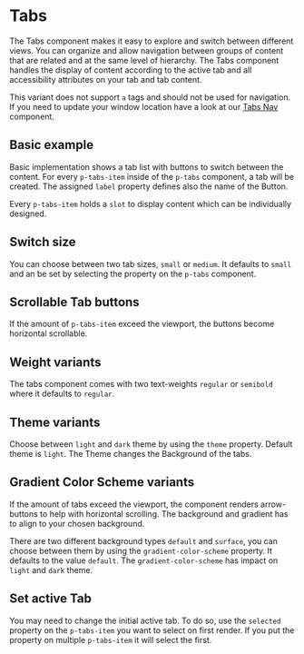 # Tabs

The Tabs component makes it easy to explore and switch between different views. You can organize and allow navigation
between groups of content that are related and at the same level of hierarchy. The Tabs component handles the display of content
according to the active tab and all accessibility attributes on your tab and tab content.

This variant does not support `a` tags and should not be used for navigation. 
If you need to update your window location have a look at our [Tabs Nav](#/components/tabs-nav#code) component.

## Basic example

Basic implementation shows a tab list with buttons to switch between the content. For every `p-tabs-item` inside of the `p-tabs` component, a tab
will be created. The assigned `label` property defines also the name of the Button.

Every `p-tabs-item` holds a `slot` to display content which can be individually designed. 

<Playground>
  <template>
     <p-tabs>
       <p-tabs-item label="Item One">Tab Content One</p-tabs-item>
       <p-tabs-item label="Item Two">Tab Content Two</p-tabs-item>
       <p-tabs-item label="Item Three">Tab Content Three</p-tabs-item>
     </p-tabs>
  </template>
</Playground>

## Switch size

You can choose between two tab sizes, `small` or `medium`. It defaults to `small` and an be set by selecting the property on the `p-tabs` component.

<Playground>
  <template #configurator>
    <select v-model="size">
      <option disabled>Select size</option>
      <option selected value="small">Small</option>
      <option value="medium">Medium</option>
    </select>
  </template>
  <template>
     <p-tabs :size="size">
       <p-tabs-item label="Item One">Tab Content One</p-tabs-item>
       <p-tabs-item label="Item Two">Tab Content Two</p-tabs-item>
       <p-tabs-item label="Item Three">Tab Content Three</p-tabs-item>
     </p-tabs>
  </template>
</Playground>

## Scrollable Tab buttons

If the amount of `p-tabs-item` exceed the viewport, the buttons become horizontal scrollable.

<Playground>
  <template>
     <p-tabs>
       <p-tabs-item label="Item One">Tab Content One</p-tabs-item>
       <p-tabs-item label="Item Two">Tab Content Two</p-tabs-item>
       <p-tabs-item label="Item Three">Tab Content Three</p-tabs-item>
       <p-tabs-item label="Item Four">Tab Content Four</p-tabs-item>
       <p-tabs-item label="Item Five">Tab Content Five</p-tabs-item>
       <p-tabs-item label="Long Label Six">Tab Content Long Label Six</p-tabs-item>
       <p-tabs-item label="Item Seven">Tab Content Seven</p-tabs-item>
       <p-tabs-item label="Item Eight">Tab Content Eight</p-tabs-item>
       <p-tabs-item label="Item Nine">Tab Content Nine</p-tabs-item>
     </p-tabs>
  </template>
</Playground>

## Weight variants

The tabs component comes with two text-weights `regular` or `semibold` where it defaults to `regular`.

<Playground>
  <template #configurator>
    <select v-model="weight">
      <option disabled>Select weight</option>
      <option selected value="regular">Regular</option>
      <option value="semibold">SemiBold</option>
    </select>
  </template>
  <template>
     <p-tabs :weight="weight">
       <p-tabs-item label="Item One">Tab Content One</p-tabs-item>
       <p-tabs-item label="Item Two">Tab Content Two</p-tabs-item>
       <p-tabs-item label="Item Three">Tab Content Three</p-tabs-item>
     </p-tabs>
  </template>
</Playground>

## Theme variants

Choose between `light` and `dark` theme by using the `theme` property. Default theme is `light`.
The Theme changes the Background of the tabs.

<Playground :themeable="true">
  <template v-slot="{theme}">
     <p-tabs :theme="theme">
       <p-tabs-item label="Item One" v-bind:style="[theme === 'dark' ? {color: 'white'} : {color: 'black'}]">Tab Content One</p-tabs-item>
       <p-tabs-item label="Item Two" v-bind:style="[theme === 'dark' ? {color: 'white'} : {color: 'black'}]">Tab Content Two</p-tabs-item>
       <p-tabs-item label="Item Three" v-bind:style="[theme === 'dark' ? {color: 'white'} : {color: 'black'}]">Tab Content Three</p-tabs-item>
     </p-tabs>
  </template>
</Playground>

## Gradient Color Scheme variants

If the amount of tabs exceed the viewport, the component renders arrow-buttons to help with horizontal scrolling.
The background and gradient has to align to your chosen background.

There are two different background types `default` and `surface`, you can choose between them by using the `gradient-color-scheme` property. It defaults to the value `default`.
The `gradient-color-scheme` has impact on `light` and `dark` theme.

<Playground :themeable="true">
<template #configurator>
    <select v-model="gradientColorScheme">
      <option disabled>Select gradient-color-scheme</option>
      <option selected value="default">Default</option>
      <option value="surface">Surface</option>
    </select>
  </template>
  <template v-slot="{theme}">
     <p-tabs :theme="theme" :gradient-color-scheme="gradientColorScheme">
       <p-tabs-item label="Item One" v-bind:style="[theme === 'dark' ? {color: 'white'} : {color: 'black'}]">Tab Content One</p-tabs-item>
       <p-tabs-item label="Item Two" v-bind:style="[theme === 'dark' ? {color: 'white'} : {color: 'black'}]">Tab Content Two</p-tabs-item>
       <p-tabs-item label="Item Three" v-bind:style="[theme === 'dark' ? {color: 'white'} : {color: 'black'}]">Tab Content Three</p-tabs-item>
       <p-tabs-item label="Item Four" v-bind:style="[theme === 'dark' ? {color: 'white'} : {color: 'black'}]">Tab Content Four</p-tabs-item>
       <p-tabs-item label="Item Five" v-bind:style="[theme === 'dark' ? {color: 'white'} : {color: 'black'}]">Tab Content Five</p-tabs-item>
       <p-tabs-item label="Long Label Six" v-bind:style="[theme === 'dark' ? {color: 'white'} : {color: 'black'}]">Tab Content Long Label Six</p-tabs-item>
       <p-tabs-item label="Item Seven" v-bind:style="[theme === 'dark' ? {color: 'white'} : {color: 'black'}]">Tab Content Seven</p-tabs-item>
       <p-tabs-item label="Item Eight" v-bind:style="[theme === 'dark' ? {color: 'white'} : {color: 'black'}]">Tab Content Eight</p-tabs-item>
       <p-tabs-item label="Item Nine" v-bind:style="[theme === 'dark' ? {color: 'white'} : {color: 'black'}]">Tab Content Nine</p-tabs-item>
     </p-tabs>
  </template>
</Playground>

## Set active Tab

You may need to change the initial active tab. To do so, use the `selected` property on the `p-tabs-item` you want to select on first render. 
If you put the property on multiple `p-tabs-item` it will select the first.

<Playground>
  <template>
     <p-tabs>
       <p-tabs-item label="Item One">Tab Content One</p-tabs-item>
       <p-tabs-item label="Item Two" selected>Tab Content Two</p-tabs-item>
       <p-tabs-item label="Item Three">Tab Content Three</p-tabs-item>
     </p-tabs>
  </template>
</Playground>

<script lang="ts">
  import Vue from 'vue';
import Component from 'vue-class-component';
  
  @Component
  export default class PlaygroundTabs extends Vue {
   public theme: string = 'light';
   public weight: string = 'regular';
   public size: string = 'small';
   public gradientColorScheme: string = 'default';
  }
</script>